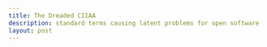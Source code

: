 ```yaml
---
title: The Dreaded CIIAA
description: standard terms causing latent problems for open software
layout: post
---
```


